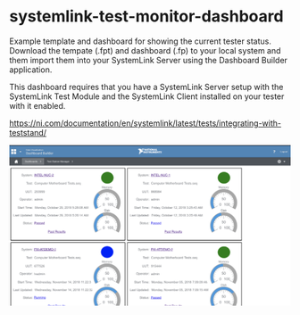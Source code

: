 # systemlink-test-monitor-dashboard
Example template and dashboard for showing the current tester status.  Download the tempate (.fpt) and dashboard (.fp) to your local system and them import them into your SystemLink Server using the Dashboard Builder application.

This dashboard requires that you have a SystemLink Server setup with the SystemLink Test Module and the SystemLink Client installed on your tester with it enabled.

https://ni.com/documentation/en/systemlink/latest/tests/integrating-with-teststand/

![alt Example](https://github.com/joshuaprewitt/systemlink-test-monitor-dashboard/blob/master/Dashboard.png)

